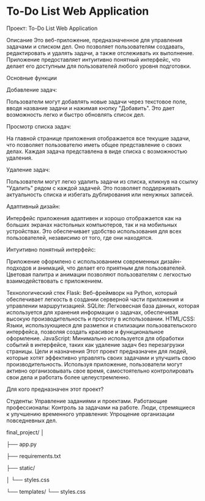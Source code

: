 # To-Do List Web Application
Проект: To-Do List Web Application

Описание
Это веб-приложение, предназначенное для управления задачами и списком дел. Оно позволяет пользователям создавать, редактировать и удалять задачи, а также отслеживать их выполнение. Приложение предоставляет интуитивно понятный интерфейс, что делает его доступным для пользователей любого уровня подготовки.

Основные функции

Добавление задач:

Пользователи могут добавлять новые задачи через текстовое поле, вводя название задачи и нажимая кнопку "Добавить".
Это дает возможность легко и быстро обновлять список дел.

Просмотр списка задач:

На главной странице приложения отображается все текущие задачи, что позволяет пользователю иметь общее представление о своих делах.
Каждая задача представлена в виде списка с возможностью удаления.

Удаление задач:

Пользователи могут легко удалить задачи из списка, кликнув на ссылку "Удалить" рядом с каждой задачей.
Это позволяет поддерживать актуальность списка и избегать дублирования или ненужных записей.

Адаптивный дизайн:

Интерфейс приложения адаптивен и хорошо отображается как на больших экранах настольных компьютеров, так и на мобильных устройствах.
Это обеспечивает удобство использования для всех пользователей, независимо от того, где они находятся.

Интуитивно понятный интерфейс:

Приложение оформлено с использованием современных дизайн-подходов и анимаций, что делает его приятным для пользователей.
Цветовая палитра и анимации позволяют пользователям с легкостью взаимодействовать с приложением.

Технологический стек
Flask: Веб-фреймворк на Python, который обеспечивает легкость в создании серверной части приложения и управлении маршрутизацией.
SQLite: Легковесная база данных, которая используется для хранения информации о задачах, обеспечивая высокую производительность и простоту в использовании.
HTML/CSS: Языки, использующиеся для разметки и стилизации пользовательского интерфейса, позволяя создать красивое и функциональное оформление.
JavaScript: Минимально используется для обработки событий в интерфейсе, таких как удаление задач без перезагрузки страницы.
Цели и назначения
Этот проект предназначен для людей, которые хотят эффективно управлять своих задачами и улучшить свою производительность. Используя приложение, пользователи могут активно организовывать свое время, самостоятельно контролировать свои дела и работать более целеустремленно.


Для кого предназначен этот проект?

Студенты: Управление заданиями и проектами.
Работающие профессионалы: Контроль за задачами на работе.
Люди, стремящиеся к улучшению временного управления: Упрощение организации повседневных дел.


final_project/
│

├── app.py

├── requirements.txt

├── static/

│   └── styles.css

└── templates/ 
    └── styles.css
    
